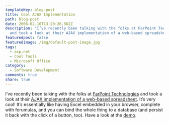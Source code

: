 ```yaml
---
templateKey: blog-post
title: Cool AJAX Implementation
path: blog-post
date: 2006-02-10T13:20:26.562Z
description: "I’ve recently been talking with the folks at FarPoint Technologies
  and took a look at their AJAX implementation of a web-based spreadsheet. "
featuredpost: false
featuredimage: /img/default-post-image.jpg
tags:
  - asp.net
  - Cool Tools
  - Microsoft Office
category:
  - Software Development
comments: true
share: true
---
```

<!--StartFragment-->

I’ve recently been talking with the folks at [FarPoint Technologies](http://www.fpoint.com/) and took a look at their [AJAX implementation of a web-based spreadsheet](http://www.fpoint.com/netproducts/spreadweb/tour/AJAX.aspx). It’s very cool! It’s essentially like having Excel embedded in your browser, complete with forumulas, and you can bind the whole thing to a database (and persist it back with the click of a button, too). Have a look at the [demo](http://www.fpoint.com/netproducts/spreadweb/tour/AJAX.aspx).

<!--EndFragment-->